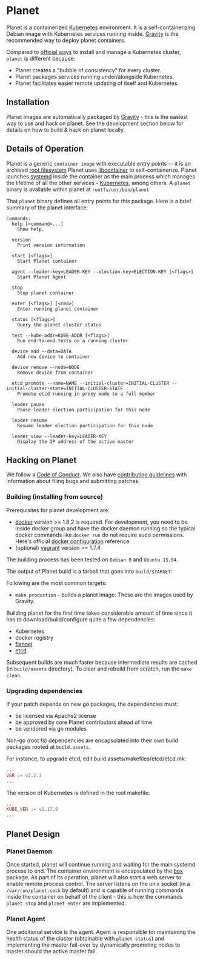 # Planet

Planet is a containerized [Kubernetes](https://kubernetes.io/) environment. It is a self-containerizing Debian image with
Kubernetes services running inside. [Gravity](https://github.com/gravitational/gravity) is the
recommended way to deploy planet containers.

Compared to [official ways](https://kubernetes.io/docs/setup/) to install and manage a Kubernetes cluster, `planet` is different because:

* Planet creates a "bubble of consistency" for every cluster.
* Planet packages services running under/alongside Kubernetes.
* Planet facilitates easier remote updating of itself and Kubernetes.

## Installation

Planet images are automatically packaged by [Gravity](https://github.com/gravitational/gravity) - this is the easiest way to use and hack on planet.
See the development section below for details on how to build & hack on planet locally.

## Details of Operation

Planet is a generic `container image` with executable entry points -- it is an archived [root filesystem](http://www.tldp.org/LDP/sag/html/root-fs.html)
Planet uses [libcontainer](https://github.com/opencontainers/runc/tree/master/libcontainer) to self-containerize.
Planet launches [systemd](http://www.freedesktop.org/wiki/Software/systemd/) inside the container as the main process which manages the
lifetime of all the other services - [Kubernetes](https://github.com/kubernetes/kubernetes), among others.
A `planet` binary is available within planet at `rootfs/usr/bin/planet`

That `planet` binary defines all entry points for this package. Here is a brief summary of the planet interface:
```
Commands:
  help [<command>...]
    Show help.

  version
    Print version information

  start [<flags>]
    Start Planet container

  agent --leader-key=LEADER-KEY --election-key=ELECTION-KEY [<flags>]
    Start Planet Agent

  stop
    Stop planet container

  enter [<flags>] [<cmd>]
    Enter running planet container

  status [<flags>]
    Query the planet cluster status

  test --kube-addr=KUBE-ADDR [<flags>]
    Run end-to-end tests on a running cluster

  device add --data=DATA
    Add new device to container

  device remove --node=NODE
    Remove device from container

  etcd promote --name=NAME --initial-cluster=INITIAL-CLUSTER --initial-cluster-state=INITIAL-CLUSTER-STATE
    Promote etcd running in proxy mode to a full member

  leader pause
    Pause leader election participation for this node

  leader resume
    Resume leader election participation for this node

  leader view --leader-key=LEADER-KEY
    Display the IP address of the active master
```

## Hacking on Planet

We follow a [Code of Conduct](./CODE_OF_CONDUCT.md). We also have [contributing guidelines](./CONTRIBUTING.md)
with information about filing bugs and submitting patches.

### Building (installing from source)

Prerequisites for planet development are:
 - [docker](https://docker.com/) version >= 1.8.2 is required. For development, you need to be
   inside docker group and have the docker daemon running so the typical docker commands like `docker run`
   do not require sudo permissions. Here's official [docker configuration](https://docs.docker.com/engine/articles/configuring/) reference.
 - (optional) [vagrant](https://www.vagrantup.com/) version >= 1.7.4

The building process has been tested on `Debian 8` and `Ubuntu 15.04`.

The output of Planet build is a tarball that goes into `build/$TARGET`:

Following are the most common targets:

 - `make production` - builds a planet image. These are the images used by Gravity.

Building planet for the first time takes considerable amount of time since it has to download/build/configure
quite a few dependencies:
 - Kubernetes
 - docker registry
 - [flannel](https://github.com/coreos/flannel>)
 - [etcd](https://github.com/coreos/etcd)

Subsequent builds are much faster because intermediate results are cached (in `build/assets` directory).
To clear and rebuild from scratch, run the `make clean`.

### Upgrading dependencies

If your patch depends on new go packages, the dependencies must:

- be licensed via Apache2 license
- be approved by core Planet contributors ahead of time
- be vendored via go modules

Non-go (root fs) dependencies are encapsulated into their own build packages rooted
at `build.assets`.

For instance, to upgrade etcd, edit build.assets/makefiles/etcd/etcd.mk:

```Makefile
...
VER := v2.2.3
...
```

The version of Kubernetes is defined in the root makefile:

```Makefile
...
KUBE_VER := v1.17.9
...
```

## Planet Design

### Planet Daemon

Once started, planet will continue running and waiting for the main systemd process to end.
The container environment is encapsulated by the [box](https://github.com/gravitational/planet/tree/master/lib/box) package.
As part of its operation, planet will also start a web server to enable remote process control.
The server listens on the unix socket (in a `/var/run/planet.sock` by default) and is capable of
running commands inside the container on behalf of the client - this is how the commands `planet stop`
and `planet enter` are implemented.

### Planet Agent

One additional service is the agent. Agent is responsible for maintaining the health status
of the cluster (obtainable with `planet status`) and implementing the master fail-over by
dynamically promoting nodes to master should the active master fail.
